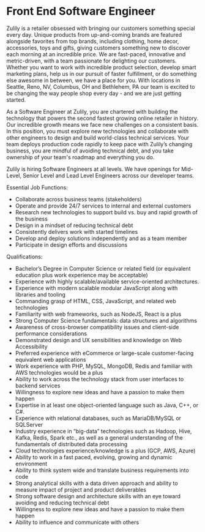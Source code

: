 # Front End Software Engineer 

Zulily is a retailer obsessed with bringing our customers something special every day. Unique products from up-and-coming brands are featured alongside favorites from top brands, including clothing, home decor, accessories, toys and gifts, giving customers something new to discover each morning at an incredible price. We are fast-paced, innovative and metric-driven, with a team passionate for delighting our customers. Whether you want to work with incredible product selection, develop smart marketing plans, help us in our pursuit of faster fulfillment, or do something else awesome in between, we have a place for you. With locations in Seattle, Reno, NV, Columbus, OH and Bethlehem, PA our team is excited to be changing the way people shop every day - and we are just getting started.

As a Software Engineer at Zulily, you are chartered with building the technology that powers the second fastest growing online retailer in history.  Our incredible growth means we face new challenges on a consistent basis.  In this position, you must explore new technologies and collaborate with other engineers to design and build world-class technical services.  Your team deploys production code rapidly to keep pace with Zulily’s changing business, you are mindful of avoiding technical debt, and you take ownership of your team's roadmap and everything you do.

Zulily is hiring Software Engineers at all levels. We have openings for Mid-Level, Senior Level and Lead Level Engineers across our developer teams.  

Essential Job Functions:
- Collaborate across business teams (stakeholders) 
- Operate and provide 24/7 services to internal and external customers 
- Research new technologies to support build vs. buy and rapid growth of the business
- Design in a mindset of reducing technical debt
- Consistently delivers work with started timelines
- Develop and deploy solutions independently and as a team member
- Participate in design efforts and discussions

Qualifications:
- Bachelor’s Degree in Computer Science or related field (or equivalent education plus work experience may be acceptable)
- Experience with highly scalable/available service-oriented architectures. 
- Experience with modern scalable modular JavaScript along with libraries and tooling
- Commanding grasp of HTML, CSS, JavaScript, and related web technologies
- Familiarity with web frameworks, such as NodeJS, React is a plus
- Strong Computer Science fundamentals: data structures and algorithms
- Awareness of cross-browser compatibility issues and client-side performance considerations
- Demonstrated design and UX sensibilities and knowledge on Web Accessibility
- Preferred experience with eCommerce or large-scale customer-facing equivalent web applications
- Work experience with PHP, MySQL, MongoDB, Redis and familiar with AWS technologies would be a plus
- Ability to work across the technology stack from user interfaces to backend services
- Willingness to explore new ideas and have a passion to make them happen
- Expertise in at least one object-oriented language such as Java, C++, or C#. 
- Experience with relational databases, such as MariaDB/MySQL or SQLServer
- Industry experience in “big-data” technologies such as Hadoop, Hive, Kafka, Redis, Spark etc., as well as a general understanding of the fundamentals of distributed data processing
- Cloud technologies experience/knowledge is a plus (GCP, AWS, Azure)
- Ability to work in a fast paced, evolving, growing and dynamic environment
- Ability to think system wide and translate business requirements into code
- Strong analytical skills with a data driven approach and ability to measure impact of project and product deliverables
- Strong software design and architecture skills with an eye toward avoiding and reducing technical debt
- Willingness to explore new ideas and have a passion to make them happen
- Ability to influence and communicate with others
